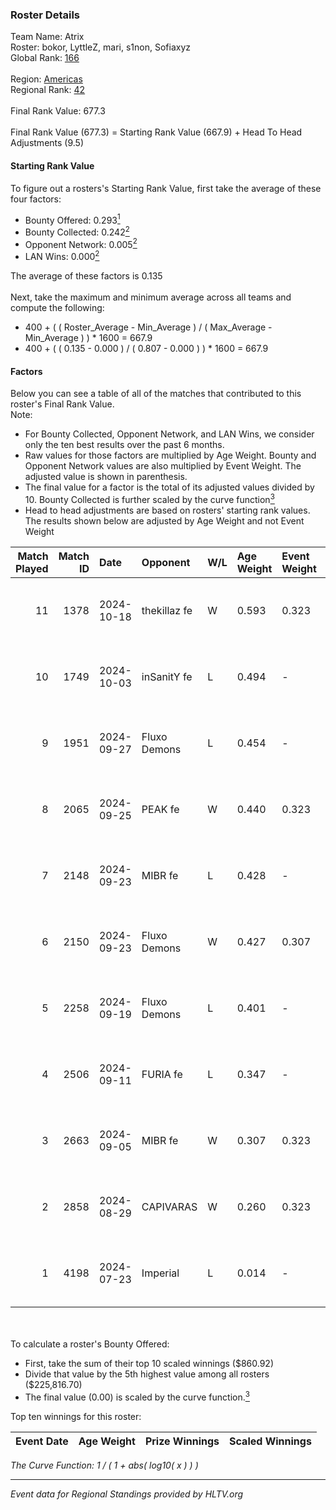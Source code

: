 ### Roster Details<br />
Team Name: Atrix<br />
Roster: bokor, LyttleZ, mari, s1non, Sofiaxyz<br />
Global Rank: [166](../../standings_global_2025_01_17.md)<br />
<br />
Region: [Americas]( ../../standings_americas_2025_01_17.md)<br />
Regional Rank: [42]( ../../standings_americas_2025_01_17.md)<br />
<br />
Final Rank Value:  677.3<br />
<br />
Final Rank Value (677.3) = Starting Rank Value (667.9) + Head To Head Adjustments (9.5)<br />

#### Starting Rank Value<br />
To figure out a rosters's Starting Rank Value, first take the average of these four factors:<br />
- Bounty Offered: 0.293[<sup>1</sup>](#table2)
- Bounty Collected: 0.242[<sup>2</sup>](#table1)
- Opponent Network: 0.005[<sup>2</sup>](#table1)
- LAN Wins: 0.000[<sup>2</sup>](#table1)

The average of these factors is 0.135<br />
<br />
Next, take the maximum and minimum average across all teams and compute the following:<br />
- 400 + ( ( Roster_Average - Min_Average ) / ( Max_Average - Min_Average ) ) * 1600 = 667.9
- 400 + ( ( 0.135 - 0.000 ) / ( 0.807 - 0.000 ) ) * 1600 = 667.9


#### Factors<br />
Below you can see a table of all of the matches that contributed to this roster's Final Rank Value.<br />
Note:<br />

- For Bounty Collected, Opponent Network, and LAN Wins, we consider only the ten best results over the past 6 months.
- Raw values for those factors are multiplied by Age Weight. Bounty and Opponent Network values are also multiplied by Event Weight. The adjusted value is shown in parenthesis.
- The final value for a factor is the total of its adjusted values divided by 10. Bounty Collected is further scaled by the curve function[<sup>3</sup>](#curveFunction)
- Head to head adjustments are based on rosters' starting rank values. The results shown below are adjusted by Age Weight and not Event Weight
<span id="table1"></span><br />


| Match Played | Match ID | Date       | Opponent     | W/L | Age Weight | Event Weight | Bounty Collected | Opponent Network | LAN Wins  | H2H Adj. | Roster                                |
| -: | -: | :- | :- | :- | :- | :- | :- | :- | :- | -: | :- |
|           11 |     1378 | 2024-10-18 | thekillaz fe | W   | 0.593      | 0.323        | 0.003 (0.001)    | 0.065 (0.012)    | 0 (0.000) |     8.76 | bokor, LyttleZ, mari, s1non, Sofiaxyz |
|           10 |     1749 | 2024-10-03 | inSanitY fe  | L   | 0.494      | -            | -                | -                | -         |    -8.21 | bokor, LyttleZ, mari, s1non, Sofiaxyz |
|            9 |     1951 | 2024-09-27 | Fluxo Demons | L   | 0.454      | -            | -                | -                | -         |    -3.93 | bokor, LyttleZ, mari, s1non, Sofiaxyz |
|            8 |     2065 | 2024-09-25 | PEAK fe      | W   | 0.440      | 0.323        | 0.003 (0.000)    | 0.029 (0.004)    | 0 (0.000) |     5.68 | bokor, LyttleZ, mari, s1non, Sofiaxyz |
|            7 |     2148 | 2024-09-23 | MIBR fe      | L   | 0.428      | -            | -                | -                | -         |    -6.58 | bokor, LyttleZ, mari, s1non, Sofiaxyz |
|            6 |     2150 | 2024-09-23 | Fluxo Demons | W   | 0.427      | 0.307        | 0.038 (0.005)    | 0.181 (0.024)    | 0 (0.000) |     9.88 | bokor, LyttleZ, mari, s1non, Sofiaxyz |
|            5 |     2258 | 2024-09-19 | Fluxo Demons | L   | 0.401      | -            | -                | -                | -         |    -3.37 | bokor, LyttleZ, mari, s1non, Sofiaxyz |
|            4 |     2506 | 2024-09-11 | FURIA fe     | L   | 0.347      | -            | -                | -                | -         |    -0.45 | bokor, LyttleZ, mari, s1non, Sofiaxyz |
|            3 |     2663 | 2024-09-05 | MIBR fe      | W   | 0.307      | 0.323        | 0.012 (0.001)    | 0.114 (0.011)    | 0 (0.000) |     5.03 | bokor, LyttleZ, mari, s1non, Sofiaxyz |
|            2 |     2858 | 2024-08-29 | CAPIVARAS    | W   | 0.260      | 0.323        | 0.003 (0.000)    | 0.000 (0.000)    | 0 (0.000) |     2.68 | bokor, LyttleZ, mari, s1non, Sofiaxyz |
|            1 |     4198 | 2024-07-23 | Imperial     | L   | 0.014      | -            | -                | -                | -         |    -0.03 | bokor, LyttleZ, mari, s1non, Sofiaxyz |

<br />
<span id="table2"></span><br />
To calculate a roster's Bounty Offered:<br />

- First, take the sum of their top 10 scaled winnings ($860.92)
- Divide that value by the 5th highest value among all rosters ($225,816.70)
- The final value (0.00) is scaled by the curve function.[<sup>3</sup>](#curveFunction)

Top ten winnings for this roster:<br />

| Event Date | Age Weight | Prize Winnings | Scaled Winnings |
| :- | -: | :- | :- |


<span id="curveFunction"></span>_The Curve Function: 1 / ( 1 + abs( log10( x ) ) )_<br />

---
_Event data for Regional Standings provided by HLTV.org_<br />
